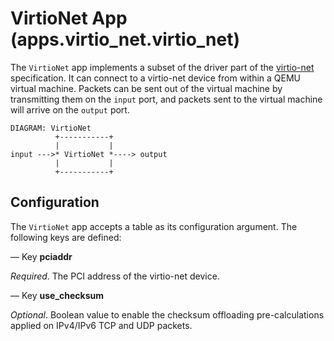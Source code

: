 # VirtioNet App (apps.virtio_net.virtio_net)

The `VirtioNet` app implements a subset of the driver part of the
[virtio-net](http://docs.oasis-open.org/virtio/virtio/v1.0/csprd04/virtio-v1.0-csprd04.html)
specification. It can connect to a virtio-net device from within a QEMU virtual
machine. Packets can be sent out of the virtual machine by transmitting them on
the `input` port, and packets sent to the virtual machine will arrive on the
`output` port.

    DIAGRAM: VirtioNet
              +-----------+
              |           |
    input --->* VirtioNet *----> output
              |           |
              +-----------+

## Configuration

The `VirtioNet` app accepts a table as its configuration argument. The
following keys are defined:

— Key **pciaddr**

*Required*. The PCI address of the virtio-net device.

— Key **use_checksum**

*Optional*. Boolean value to enable the checksum offloading pre-calculations
applied on IPv4/IPv6 TCP and UDP packets.

